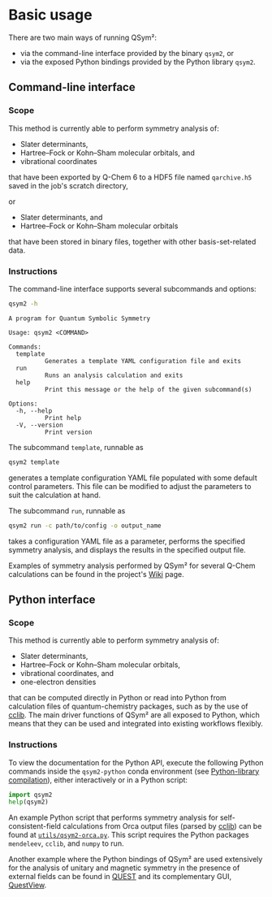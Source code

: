 # Basic usage

There are two main ways of running QSym²:

- via the command-line interface provided by the binary `qsym2`, or
- via the exposed Python bindings provided by the Python library `qsym2`.

## Command-line interface

### Scope

This method is currently able to perform symmetry analysis of:

- Slater determinants,
- Hartree&ndash;Fock or Kohn&ndash;Sham molecular orbitals, and
- vibrational coordinates

that have been exported by Q-Chem 6 to a HDF5 file named `qarchive.h5` saved in the job's scratch directory,

or

- Slater determinants, and
- Hartree&ndash;Fock or Kohn&ndash;Sham molecular orbitals

that have been stored in binary files, together with other basis-set-related data.

### Instructions

The command-line interface supports several subcommands and options:
```bash
qsym2 -h
```

```
A program for Quantum Symbolic Symmetry

Usage: qsym2 <COMMAND>

Commands:
  template
          Generates a template YAML configuration file and exits
  run
          Runs an analysis calculation and exits
  help
          Print this message or the help of the given subcommand(s)

Options:
  -h, --help
          Print help
  -V, --version
          Print version
```

The subcommand `template`, runnable as
```bash
qsym2 template
```
generates a template configuration YAML file populated with some default control parameters. This file can be modified to adjust the parameters to suit the calculation at hand.

The subcommand `run`, runnable as
```bash
qsym2 run -c path/to/config -o output_name
```
takes a configuration YAML file as a parameter, performs the specified symmetry analysis, and displays the results in the specified output file.

Examples of symmetry analysis performed by QSym² for several Q-Chem calculations can be found in the project's [Wiki](https://gitlab.com/bangconghuynh/qsym2/-/wikis/home) page.


## Python interface

### Scope

This method is currently able to perform symmetry analysis of:

- Slater determinants,
- Hartree&ndash;Fock or Kohn&ndash;Sham molecular orbitals,
- vibrational coordinates, and
- one-electron densities

that can be computed directly in Python or read into Python from calculation files of quantum-chemistry packages, such as by the use of [cclib](https://cclib.github.io/). The main driver functions of QSym² are all exposed to Python, which means that they can be used and integrated into existing workflows flexibly.

### Instructions

To view the documentation for the Python API, execute the following Python commands inside the `qsym2-python` conda environment (see [Python-library compilation](installation.md/#python-library-compilation)), either interactively or in a Python script:
```python
import qsym2
help(qsym2)
```

An example Python script that performs symmetry analysis for self-consistent-field calculations from Orca output files (parsed by [cclib](https://cclib.github.io/)) can be found at [`utils/qsym2-orca.py`](https://gitlab.com/bangconghuynh/qsym2/-/blob/master/utils/qsym2-orca.py). This script requires the Python packages `mendeleev`, `cclib`, and `numpy` to run.

Another example where the Python bindings of QSym² are used extensively for the analysis of unitary and magnetic symmetry in the presence of external fields can be found in [QUEST](https://quest.codes/) and its complementary GUI, [QuestView](https://gitlab.com/Bspeake/questview).

